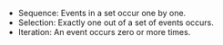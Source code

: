 

- Sequence: Events in a set occur one by one.
- Selection: Exactly one out of a set of events occurs.
- Iteration: An event occurs zero or more times.

